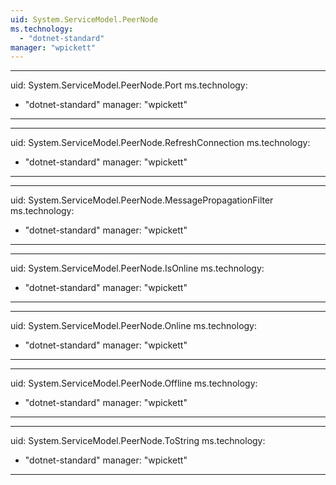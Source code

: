 ```yaml
---
uid: System.ServiceModel.PeerNode
ms.technology: 
  - "dotnet-standard"
manager: "wpickett"
---
```


---
uid: System.ServiceModel.PeerNode.Port
ms.technology: 
  - "dotnet-standard"
manager: "wpickett"
---

---
uid: System.ServiceModel.PeerNode.RefreshConnection
ms.technology: 
  - "dotnet-standard"
manager: "wpickett"
---

---
uid: System.ServiceModel.PeerNode.MessagePropagationFilter
ms.technology: 
  - "dotnet-standard"
manager: "wpickett"
---

---
uid: System.ServiceModel.PeerNode.IsOnline
ms.technology: 
  - "dotnet-standard"
manager: "wpickett"
---

---
uid: System.ServiceModel.PeerNode.Online
ms.technology: 
  - "dotnet-standard"
manager: "wpickett"
---

---
uid: System.ServiceModel.PeerNode.Offline
ms.technology: 
  - "dotnet-standard"
manager: "wpickett"
---

---
uid: System.ServiceModel.PeerNode.ToString
ms.technology: 
  - "dotnet-standard"
manager: "wpickett"
---
